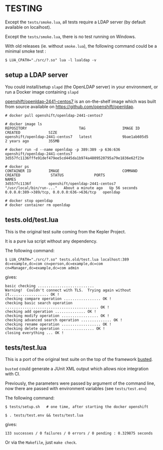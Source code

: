 # TESTING

Except the `tests/smoke.lua`, all tests require a LDAP server (by default available on localhost).

Except the `tests/smoke.lua`, there is no test running on Windows.

With old releases (ie. without `smoke.lua`), the following command could be a minimal smoke test :

```
$ LUA_CPATH="./src/?.so" lua -l lualdap -v
```

## setup a LDAP server

You could install/setup `slapd` (the OpenLDAP server) in your environment,
or run a Docker image containing `slapd`

[openshift/openldap-2441-centos7](https://hub.docker.com/r/openshift/openldap-2441-centos7)
is an on-the-shelf image which was built from source available on <https://github.com/openshift/openldap>.

```
# docker pull openshift/openldap-2441-centos7

# docker image ls
REPOSITORY                        TAG                 IMAGE ID            CREATED             SIZE
openshift/openldap-2441-centos7   latest              9bae1ab605d5        2 years ago         355MB
```

```
# docker run -d --name openldap -p 389:389 -p 636:636 openshift/openldap-2441-centos7
3d557fc1136fffe91def479ee5cd445da1b974a4809520795a79e1836e62f23e

# docker ps
CONTAINER ID        IMAGE                             COMMAND                    CREATED              STATUS              PORTS                                        NAMES
3d557fc1136f        openshift/openldap-2441-centos7   "/usr/local/bin/run-..."   About a minute ago   Up 56 seconds       0.0.0.0:389->389/tcp, 0.0.0.0:636->636/tcp   openldap

# docker stop openldap
# docker container rm openldap
```

## tests.old/test.lua

This is the original test suite coming from the Kepler Project.

It is a pure lua script without any dependency.

The following command:

```
$ LUA_CPATH="./src/?.so" tests.old/test.lua localhost:389 dc=example,dc=com cn=person,dc=example,dc=com cn=Manager,dc=example,dc=com admin
```

gives:

```
basic checking ..........................
Warning!  Couldn't connect with TLS.  Trying again without it.................. OK !
checking compare operation ................. OK !
checking basic search operation ........................................... OK !
checking add operation .............. OK !
checking modify operation ................. OK !
checking advanced search operation .............. OK !
checking rename operation .................. OK !
checking delete operation ............... OK !
closing everything ... OK !
```

## tests/test.lua

This is a port of the original test suite on the top of the framework [busted](http://olivinelabs.com/busted/).

`busted` could generate a JUnit XML output which allows nice integration with CI.

Previously, the parameters were passed by argument of the command line,
now there are passed with environment variables (see `tests/test.env`)

The following command:

```
$ tests/setup.sh   # one time, after starting the docker openshift

$ . tests/test.env && tests/test.lua
```

gives:

```
133 successes / 0 failures / 0 errors / 0 pending : 0.329875 seconds
```

Or via the `Makefile`, just `make check`.
